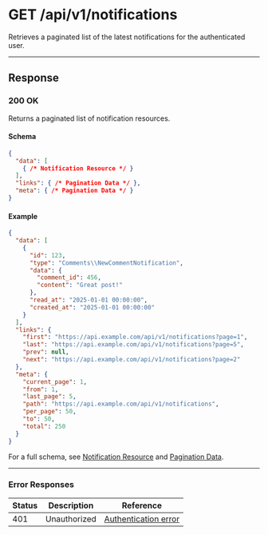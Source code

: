 # GET /api/v1/notifications

Retrieves a paginated list of the latest notifications for the authenticated user.


---

## Response

### 200 OK
Returns a paginated list of notification resources.

#### Schema
```json
{
  "data": [
    { /* Notification Resource */ }
  ],
  "links": { /* Pagination Data */ },
  "meta": { /* Pagination Data */ }
}
```

#### Example
```json
{
  "data": [
    {
      "id": 123,
      "type": "Comments\\NewCommentNotification",
      "data": {
        "comment_id": 456,
        "content": "Great post!"
      },
      "read_at": "2025-01-01 00:00:00",
      "created_at": "2025-01-01 00:00:00"
    }
  ],
  "links": {
    "first": "https://api.example.com/api/v1/notifications?page=1",
    "last": "https://api.example.com/api/v1/notifications?page=5",
    "prev": null,
    "next": "https://api.example.com/api/v1/notifications?page=2"
  },
  "meta": {
    "current_page": 1,
    "from": 1,
    "last_page": 5,
    "path": "https://api.example.com/api/v1/notifications",
    "per_page": 50,
    "to": 50,
    "total": 250
  }
}
```

For a full schema, see [Notification Resource](notification_resource.md) and [Pagination Data](../_globals/pagination-data.md).

---

### Error Responses
| Status | Description                | Reference                                      |
|--------|----------------------------|------------------------------------------------|
| 401    | Unauthorized               | [Authentication error](../_globals/authentication-errors.md) |
